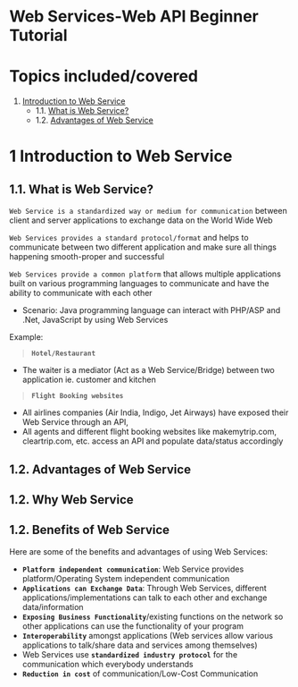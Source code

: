Web Services-Web API Beginner Tutorial
=====================

Topics included/covered
=====================

1. [Introduction to Web Service](#1-introduction-to-web-service)
    - 1.1. [What is Web Service?](#11-what-is-web-service)
    - 1.2. [Advantages of Web Service](#12-advantages-of-web-service)

1 Introduction to Web Service
=====================

1.1. What is Web Service?
---------------------

`Web Service is a standardized way or medium for communication` between client and server applications to exchange data on the World Wide Web

`Web Services provides a standard protocol/format` and helps to communicate between two different application and make sure all things happening smooth-proper and successful

`Web Services provide a common platform` that allows multiple applications built on various programming languages to communicate and have the ability to communicate with each other

- Scenario: Java programming language can interact with PHP/ASP and .Net, JavaScript by using Web Services

Example: 
> **`Hotel/Restaurant`**
  - The waiter is a mediator (Act as a Web Service/Bridge) between two application ie. customer and kitchen

> **`Flight Booking websites`**
  - All airlines companies (Air India, Indigo, Jet Airways) have exposed their Web Service through an API, 
  - All agents and different flight booking websites like makemytrip.com, cleartrip.com, etc. access an API and populate data/status accordingly


1.2. Advantages of Web Service
---------------------
1.2. Why Web Service
---------------------
1.2. Benefits of Web Service
---------------------

Here are some of the benefits and advantages of using Web Services:


- **`Platform independent communication`**: Web Service provides platform/Operating System independent communication
- **`Applications can Exchange Data`**: Through Web Services, different applications/implementations can talk to each other and exchange data/information
- **`Exposing Business Functionality`**/existing functions on the network so other applications can use the functionality of your program
- **`Interoperability`** amongst applications (Web services allow various applications to talk/share data and services among themselves)
- Web Services use **`standardized industry protocol`** for the communication which everybody understands
- **`Reduction in cost`** of communication/Low-Cost Communication
